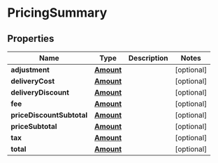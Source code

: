# PricingSummary

## Properties
Name | Type | Description | Notes
------------ | ------------- | ------------- | -------------
**adjustment** | [**Amount**](Amount.md) |  |  [optional]
**deliveryCost** | [**Amount**](Amount.md) |  |  [optional]
**deliveryDiscount** | [**Amount**](Amount.md) |  |  [optional]
**fee** | [**Amount**](Amount.md) |  |  [optional]
**priceDiscountSubtotal** | [**Amount**](Amount.md) |  |  [optional]
**priceSubtotal** | [**Amount**](Amount.md) |  |  [optional]
**tax** | [**Amount**](Amount.md) |  |  [optional]
**total** | [**Amount**](Amount.md) |  |  [optional]

